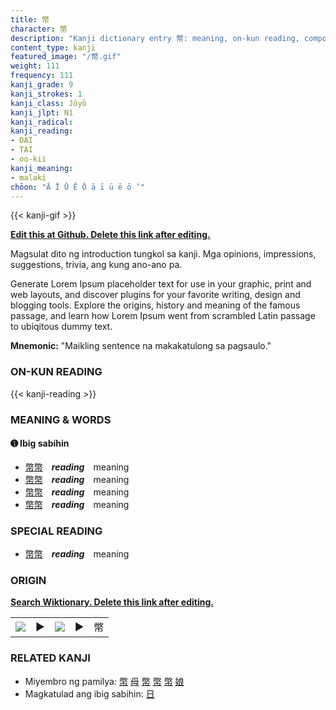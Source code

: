 ```yaml
---
title: 幣
character: 幣
description: "Kanji dictionary entry 幣: meaning, on-kun reading, compounds, origin, related kanji"
content_type: kanji
featured_image: "/幣.gif"
weight: 111
frequency: 111
kanji_grade: 9
kanji_strokes: 1
kanji_class: Jōyō
kanji_jlpt: N1
kanji_radical: 
kanji_reading: 
- DAI
- TAI
- oo-kii
kanji_meaning:
- malaki
chōon: "Ā Ī Ū Ē Ō ā ī ū ē ō ’"
---
```

[//]: # (Don't edit the line below. Kanji animated GIF code is automatically generated.)
{{< kanji-gif >}}

[//]: # (Edit below this line.)

**[Edit this at Github. Delete this link after editing.](https://github.com/tim0g/tim/tree/main/content/kanji/幣/index.md)**

Magsulat dito ng introduction tungkol sa kanji. Mga opinions, impressions, suggestions, trivia, ang kung ano-ano pa.

Generate Lorem Ipsum placeholder text for use in your graphic, print and web layouts, and discover plugins for your favorite writing, design and blogging tools. Explore the origins, history and meaning of the famous passage, and learn how Lorem Ipsum went from scrambled Latin passage to ubiqitous dummy text.
 
**Mnemonic:** "Maikling sentence na makakatulong sa pagsaulo."

### ON-KUN READING

[//]: # (Don't edit the line below. ON-KUN READING code is automatically generated.)
{{< kanji-reading >}}

### MEANING & WORDS

#### ➊ **Ibig sabihin**
  - [幣](../幣)[幣](../幣)　***reading***　meaning
  - [幣](../幣)[幣](../幣)　***reading***　meaning
  - [幣](../幣)[幣](../幣)　***reading***　meaning
  - [幣](../幣)[幣](../幣)　***reading***　meaning

### SPECIAL READING
  - [幣](../幣)[幣](../幣)　***reading***　meaning

### ORIGIN

**[Search Wiktionary. Delete this link after editing.](https://wiktionary.org/wiki/幣)**
<table class="kanji-table"><tr><td>
<img src="60px-幣-bronze.svg.png">
</td><td>▶</td><td>
<img src="60px-幣-oracle.svg.png">
</td><td>▶</td>
<td class="kanji-origin">幣</td>
</tr></table>

### RELATED KANJI
- Miyembro ng pamilya: [幣](../幣) [母](../母) [幣](../幣) [幣](../幣) [幣](../幣) [娘](../娘)
- Magkatulad ang ibig sabihin: [日](../日)
